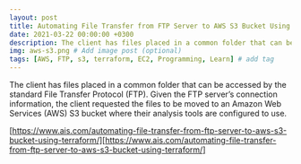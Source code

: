 ```yaml
---
layout: post
title: Automating File Transfer from FTP Server to AWS S3 Bucket Using Terraform
date: 2021-03-22 00:00:00 +0300
description: The client has files placed in a common folder that can be accessed by the standard File Transfer Protocol (FTP). Given the FTP server’s connection information, the client requested the files to be moved to an Amazon Web Services (AWS) S3 bucket where their analysis tools are configured to use. # Add post description (optional)
img: aws-s3.png # Add image post (optional)
tags: [AWS, FTP, s3, terraform, EC2, Programming, Learn] # add tag
---
```

The client has files placed in a common folder that can be accessed by the standard File Transfer Protocol (FTP). Given the FTP server’s connection information, the client requested the files to be moved to an Amazon Web Services (AWS) S3 bucket where their analysis tools are configured to use. 

[https://www.ais.com/automating-file-transfer-from-ftp-server-to-aws-s3-bucket-using-terraform/][https://www.ais.com/automating-file-transfer-from-ftp-server-to-aws-s3-bucket-using-terraform/]

[https://www.ais.com/automating-file-transfer-from-ftp-server-to-aws-s3-bucket-using-terraform/]: https://www.ais.com/automating-file-transfer-from-ftp-server-to-aws-s3-bucket-using-terraform/